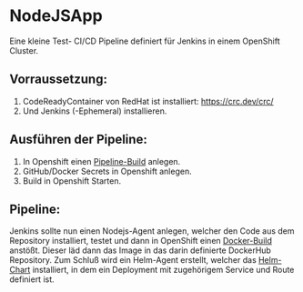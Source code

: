 # NodeJSApp
Eine kleine Test- CI/CD Pipeline definiert für Jenkins in einem OpenShift Cluster.

## Vorraussetzung:

1. CodeReadyContainer von RedHat ist installiert: https://crc.dev/crc/
2. Und Jenkins (-Ephemeral) installieren.

## Ausführen der Pipeline:

1. In Openshift einen [Pipeline-Build](/Templates/pipelinebc.yaml) anlegen.
2. GitHub/Docker Secrets in Openshift anlegen.
3. Build in Openshift Starten.

## Pipeline:

Jenkins sollte nun einen Nodejs-Agent anlegen, welcher den Code aus dem Repository
installiert, testet und dann in OpenShift einen [Docker-Build](/Templates/dockerbuild.yaml) anstößt.
Dieser läd dann das Image in das darin definierte DockerHub Repository.
Zum Schluß wird ein Helm-Agent erstellt, welcher das [Helm-Chart](/helm/testNode) installiert, in dem
ein Deployment mit zugehörigem Service und Route definiert ist.
